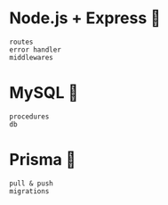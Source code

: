 # Node.js + Express 💫
    routes
    error handler
    middlewares
    
# MySQL  🐬
    procedures
    db

# Prisma 🔼
    pull & push
    migrations

    

